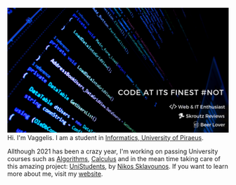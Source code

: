 ![Oh Hello there!](https://github.com/vagman/vagman/blob/master/vagman.png)
Hi. I'm Vaggelis. I am a student in [Informatics, University of Piraeus](http://www.cs.unipi.gr/index.php?lang=en).

Allthough 2021 has been a crazy year, I'm working on passing University courses such as [Algorithms](https://en.wikipedia.org/wiki/Algorithm), [Calculus](https://en.wikipedia.org/wiki/Calculus) and in the mean time taking care of this amazing project: [UniStudents](https://github.com/NickSklA/unistudents), by [Nikos Sklavounos](https://github.com/NickSklA). If you want to learn more about me, visit my [website](https://manousakisvaggelis.com).
